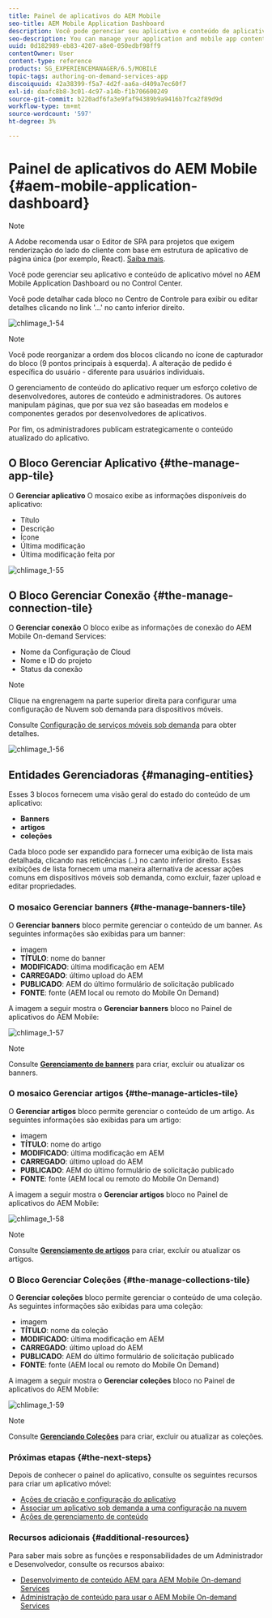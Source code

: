 ```yaml
---
title: Painel de aplicativos do AEM Mobile
seo-title: AEM Mobile Application Dashboard
description: Você pode gerenciar seu aplicativo e conteúdo de aplicativo móvel no AEM Mobile Application Dashboard ou no Control Center. Siga esta página para saber mais.
seo-description: You can manage your application and mobile app content from AEM Mobile Application Dashboard or the Control Center. Follow this page to learn more.
uuid: 0d182989-eb83-4207-a8e0-050edbf98ff9
contentOwner: User
content-type: reference
products: SG_EXPERIENCEMANAGER/6.5/MOBILE
topic-tags: authoring-on-demand-services-app
discoiquuid: 42a38399-f5a7-4d2f-aa6a-d409a7ec60f7
exl-id: daafc8b8-3c01-4c97-a14b-f1b706600249
source-git-commit: b220adf6fa3e9faf94389b9a9416b7fca2f89d9d
workflow-type: tm+mt
source-wordcount: '597'
ht-degree: 3%

---
```


# Painel de aplicativos do AEM Mobile {#aem-mobile-application-dashboard}

>[!NOTE]
>
>A Adobe recomenda usar o Editor de SPA para projetos que exigem renderização do lado do cliente com base em estrutura de aplicativo de página única (por exemplo, React). [Saiba mais](/help/sites-developing/spa-overview.md).

Você pode gerenciar seu aplicativo e conteúdo de aplicativo móvel no AEM Mobile Application Dashboard ou no Control Center.

Você pode detalhar cada bloco no Centro de Controle para exibir ou editar detalhes clicando no link &#39;...&#39; no canto inferior direito.

![chlimage_1-54](assets/chlimage_1-54.png)

>[!NOTE]
>
>Você pode reorganizar a ordem dos blocos clicando no ícone de capturador do bloco (9 pontos principais à esquerda). A alteração de pedido é específica do usuário - diferente para usuários individuais.

O gerenciamento de conteúdo do aplicativo requer um esforço coletivo de desenvolvedores, autores de conteúdo e administradores. Os autores manipulam páginas, que por sua vez são baseadas em modelos e componentes gerados por desenvolvedores de aplicativos.

Por fim, os administradores publicam estrategicamente o conteúdo atualizado do aplicativo.

## O Bloco Gerenciar Aplicativo {#the-manage-app-tile}

O **Gerenciar aplicativo** O mosaico exibe as informações disponíveis do aplicativo:

* Título
* Descrição
* Ícone
* Última modificação
* Última modificação feita por

![chlimage_1-55](assets/chlimage_1-55.png)

## O Bloco Gerenciar Conexão {#the-manage-connection-tile}

O **Gerenciar conexão** O bloco exibe as informações de conexão do AEM Mobile On-demand Services:

* Nome da Configuração de Cloud
* Nome e ID do projeto
* Status da conexão

>[!NOTE]
>
>Clique na engrenagem na parte superior direita para configurar uma configuração de Nuvem sob demanda para dispositivos móveis.
>
>Consulte [Configuração de serviços móveis sob demanda](/help/mobile/mobile-on-demand-associating-an-on-demand-app-to-cloud-configuration.md) para obter detalhes.

![chlimage_1-56](assets/chlimage_1-56.png)

## Entidades Gerenciadoras {#managing-entities}

Esses 3 blocos fornecem uma visão geral do estado do conteúdo de um aplicativo:

* **Banners**
* **artigos**
* **coleções**

Cada bloco pode ser expandido para fornecer uma exibição de lista mais detalhada, clicando nas reticências (..) no canto inferior direito. Essas exibições de lista fornecem uma maneira alternativa de acessar ações comuns em dispositivos móveis sob demanda, como excluir, fazer upload e editar propriedades.

### O mosaico Gerenciar banners {#the-manage-banners-tile}

O **Gerenciar banners** bloco permite gerenciar o conteúdo de um banner. As seguintes informações são exibidas para um banner:

* imagem
* **TÍTULO**: nome do banner
* **MODIFICADO**: última modificação em AEM
* **CARREGADO**: último upload do AEM
* **PUBLICADO**: AEM do último formulário de solicitação publicado
* **FONTE**: fonte (AEM local ou remoto do Mobile On Demand)

A imagem a seguir mostra o **Gerenciar banners** bloco no Painel de aplicativos do AEM Mobile:

![chlimage_1-57](assets/chlimage_1-57.png)

>[!NOTE]
>
>Consulte **[Gerenciamento de banners](/help/mobile/mobile-on-demand-managing-banners.md)** para criar, excluir ou atualizar os banners.

### O mosaico Gerenciar artigos {#the-manage-articles-tile}

O **Gerenciar artigos** bloco permite gerenciar o conteúdo de um artigo. As seguintes informações são exibidas para um artigo:

* imagem
* **TÍTULO**: nome do artigo
* **MODIFICADO**: última modificação em AEM
* **CARREGADO**: último upload do AEM
* **PUBLICADO**: AEM do último formulário de solicitação publicado
* **FONTE**: fonte (AEM local ou remoto do Mobile On Demand)

A imagem a seguir mostra o **Gerenciar artigos** bloco no Painel de aplicativos do AEM Mobile:

![chlimage_1-58](assets/chlimage_1-58.png)

>[!NOTE]
>
>Consulte [**Gerenciamento de artigos**](/help/mobile/mobile-on-demand-managing-articles.md) para criar, excluir ou atualizar os artigos.

### O Bloco Gerenciar Coleções {#the-manage-collections-tile}

O **Gerenciar coleções** bloco permite gerenciar o conteúdo de uma coleção. As seguintes informações são exibidas para uma coleção:

* imagem
* **TÍTULO**: nome da coleção
* **MODIFICADO**: última modificação em AEM
* **CARREGADO**: último upload do AEM
* **PUBLICADO**: AEM do último formulário de solicitação publicado
* **FONTE**: fonte (AEM local ou remoto do Mobile On Demand)

A imagem a seguir mostra o **Gerenciar coleções** bloco no Painel de aplicativos do AEM Mobile:

![chlimage_1-59](assets/chlimage_1-59.png)

>[!NOTE]
>
>Consulte **[Gerenciando Coleções](/help/mobile/mobile-on-demand-managing-collections.md)** para criar, excluir ou atualizar as coleções.

### Próximas etapas {#the-next-steps}

Depois de conhecer o painel do aplicativo, consulte os seguintes recursos para criar um aplicativo móvel:

* [Ações de criação e configuração do aplicativo](/help/mobile/mobile-apps-ondemand-application-create-configure-action.md)
* [Associar um aplicativo sob demanda a uma configuração na nuvem](/help/mobile/mobile-on-demand-associating-an-on-demand-app-to-cloud-configuration.md)
* [Ações de gerenciamento de conteúdo](/help/mobile/mobile-apps-ondemand-manage-content-ondemand.md)

### Recursos adicionais {#additional-resources}

Para saber mais sobre as funções e responsabilidades de um Administrador e Desenvolvedor, consulte os recursos abaixo:

* [Desenvolvimento de conteúdo AEM para AEM Mobile On-demand Services](/help/mobile/aem-mobile-on-demand.md)
* [Administração de conteúdo para usar o AEM Mobile On-demand Services](/help/mobile/aem-mobile.md)
